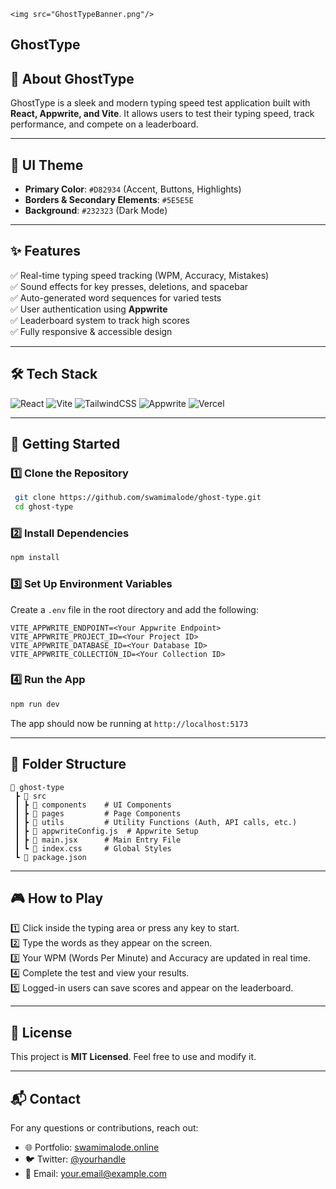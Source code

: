   
    <img src="GhostTypeBanner.png"/>
## GhostType





## 🚀 About GhostType
GhostType is a sleek and modern typing speed test application built with **React, Appwrite, and Vite**. It allows users to test their typing speed, track performance, and compete on a leaderboard.

---

## 🎨 UI Theme
- **Primary Color**:  `#D82934` (Accent, Buttons, Highlights)
- **Borders & Secondary Elements**:  `#5E5E5E`
- **Background**: `#232323` (Dark Mode)

---

## ✨ Features
✅ Real-time typing speed tracking (WPM, Accuracy, Mistakes)  
✅ Sound effects for key presses, deletions, and spacebar  
✅ Auto-generated word sequences for varied tests  
✅ User authentication using **Appwrite**  
✅ Leaderboard system to track high scores  
✅ Fully responsive & accessible design  

---

## 🛠️ Tech Stack
![React](https://img.shields.io/badge/React-20232A?style=for-the-badge&logo=react&logoColor=61DAFB)
![Vite](https://img.shields.io/badge/Vite-646CFF?style=for-the-badge&logo=vite&logoColor=white)
![TailwindCSS](https://img.shields.io/badge/Tailwind_CSS-38B2AC?style=for-the-badge&logo=tailwind-css&logoColor=white)
![Appwrite](https://img.shields.io/badge/Appwrite-F02E65?style=for-the-badge&logo=appwrite&logoColor=white)
![Vercel](https://img.shields.io/badge/Vercel-000000?style=for-the-badge&logo=vercel&logoColor=white)

---

## 🚀 Getting Started

### 1️⃣ Clone the Repository
```bash
 git clone https://github.com/swamimalode/ghost-type.git
 cd ghost-type
```

### 2️⃣ Install Dependencies
```bash
npm install
```

### 3️⃣ Set Up Environment Variables
Create a `.env` file in the root directory and add the following:
```env
VITE_APPWRITE_ENDPOINT=<Your Appwrite Endpoint>
VITE_APPWRITE_PROJECT_ID=<Your Project ID>
VITE_APPWRITE_DATABASE_ID=<Your Database ID>
VITE_APPWRITE_COLLECTION_ID=<Your Collection ID>
```

### 4️⃣ Run the App
```bash
npm run dev
```

The app should now be running at `http://localhost:5173`

---

## 📂 Folder Structure
```
📂 ghost-type
 ┣ 📂 src
 ┃ ┣ 📂 components    # UI Components
 ┃ ┣ 📂 pages         # Page Components
 ┃ ┣ 📂 utils         # Utility Functions (Auth, API calls, etc.)
 ┃ ┣ 📜 appwriteConfig.js  # Appwrite Setup
 ┃ ┣ 📜 main.jsx      # Main Entry File
 ┃ ┗ 📜 index.css     # Global Styles
 ┗ 📜 package.json
```

---

## 🎮 How to Play
1️⃣ Click inside the typing area or press any key to start.  
2️⃣ Type the words as they appear on the screen.  
3️⃣ Your WPM (Words Per Minute) and Accuracy are updated in real time.  
4️⃣ Complete the test and view your results.  
5️⃣ Logged-in users can save scores and appear on the leaderboard.  

---



## 📜 License
This project is **MIT Licensed**. Feel free to use and modify it.

---

## 📬 Contact
For any questions or contributions, reach out:
- 🌐 Portfolio: [swamimalode.online](http://swamimalode.online)
- 🐦 Twitter: [@yourhandle](https://twitter.com/yourhandle)
- 📧 Email: your.email@example.com

